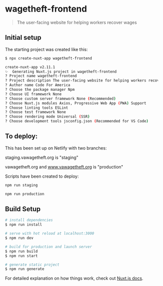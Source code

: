 # wagetheft-frontend

> The user-facing website for helping workers recover wages

## Initial setup

The starting project was created like this:

``` bash
$ npx create-nuxt-app wagetheft-frontend

create-nuxt-app v2.11.1
✨  Generating Nuxt.js project in wagetheft-frontend
? Project name wagetheft-frontend
? Project description The user-facing website for helping workers recover wages
? Author name Code For America
? Choose the package manager Npm
? Choose UI framework None
? Choose custom server framework None (Recommended)
? Choose Nuxt.js modules Axios, Progressive Web App (PWA) Support
? Choose linting tools ESLint
? Choose test framework None
? Choose rendering mode Universal (SSR)
? Choose development tools jsconfig.json (Recommended for VS Code)
```

## To deploy:

This has been set up on Netlify with two branches:

staging.vawagetheft.org is "staging"

vawagetheft.org and www.vawagetheft.org is "production"

Scripts have been created to deploy:

```bash
npm run staging
```

```bash
npm run production
```

## Build Setup

``` bash
# install dependencies
$ npm run install

# serve with hot reload at localhost:3000
$ npm run dev

# build for production and launch server
$ npm run build
$ npm run start

# generate static project
$ npm run generate
```

For detailed explanation on how things work, check out [Nuxt.js docs](https://nuxtjs.org).
